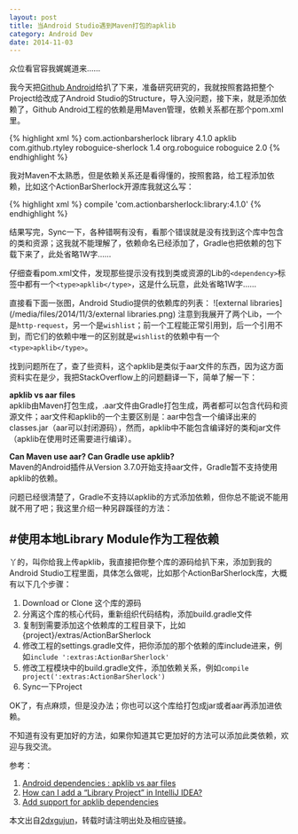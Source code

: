 ```yaml
---
layout: post
title: 当Android Studio遇到Maven打包的apklib
category: Android Dev
date: 2014-11-03
---
```


众位看官容我娓娓道来……

我今天把[Github Android](https://github.com/github/android)给扒了下来，准备研究研究的，我就按照套路把整个Project给改成了Android Studio的Structure，导入没问题，接下来，就是添加依赖了，Github Android工程的依赖是用Maven管理，依赖关系都在那个pom.xml里。

{% highlight xml %}
<dependencies>
    <dependency>
        <groupId>com.actionbarsherlock</groupId>
        <artifactId>library</artifactId>
        <version>4.1.0</version>
        <type>apklib</type>
    </dependency>
    <dependency>
        <groupId>com.github.rtyley</groupId>
        <artifactId>roboguice-sherlock</artifactId>
        <version>1.4</version>
    </dependency>
    <dependency>
        <groupId>org.roboguice</groupId>
        <artifactId>roboguice</artifactId>
        <version>2.0</version>
    </dependency>
<dependencies>
{% endhighlight %}

我对Maven不太熟悉，但是依赖关系还是看得懂的，按照套路，给工程添加依赖，比如这个ActionBarSherlock开源库我就这么写：

<!-- more -->

{% highlight xml %}
compile 'com.actionbarsherlock:library:4.1.0'
{% endhighlight %}

结果写完，Sync一下，各种错啊有没有，看那个错误就是没有找到这个库中包含的类和资源；这我就不能理解了，依赖命名已经添加了，Gradle也把依赖的包下载下来了，此处省略1W字……

仔细查看pom.xml文件，发现那些提示没有找到类或资源的Lib的`<dependency>`标签中都有一个`<type>apklib</type>`，这是什么玩意，此处省略1W字……

直接看下面一张图，Android Studio提供的依赖库的列表：
![external libraries](/media/files/2014/11/3/external libraries.png)
注意到我展开了两个Lib，一个是`http-request`，另一个是`wishlist`；前一个工程能正常引用到，后一个引用不到，而它们的依赖中唯一的区别就是`wishlist`的依赖中有一个`<type>apklib</type>`。

找到问题所在了，查了些资料，这个apklib是类似于aar文件的东西，因为这方面资料实在是少，我把StackOverflow上的问题翻译一下，简单了解一下：

**apklib vs aar files**<br/>
apklib由Maven打包生成，.aar文件由Gradle打包生成，两者都可以包含代码和资源文件；aar文件和apklib的一个主要区别是：aar中包含一个编译出来的classes.jar（aar可以封闭源码），然而，apklib中不能包含编译好的类和jar文件（apklib在使用时还需要进行编译）。

**Can Maven use aar? Can Gradle use apklib?**<br/>
Maven的Android插件从Version 3.7.0开始支持aar文件，Gradle暂不支持使用apklib的依赖。

问题已经很清楚了，Gradle不支持以apklib的方式添加依赖，但你总不能说不能用就不用了吧；我这里介绍一种另辟蹊径的方法：

#使用本地Library Module作为工程依赖
---
丫的，叫你给我上传apklib，我直接把你整个库的源码给扒下来，添加到我的Android Studio工程里面，具体怎么做呢，比如那个ActionBarSherlock库，大概有以下几个步骤：

1. Download or Clone 这个库的源码
2. 分离这个库的核心代码，重新组织代码结构，添加build.gradle文件
3. 复制到需要添加这个依赖库的工程目录下，比如{project}/extras/ActionBarSherlock
4. 修改工程的settings.gradle文件，把你添加的那个依赖的库include进来，例如`include ':extras:ActionBarSherlock'`
5. 修改工程模块中的build.gradle文件，添加依赖关系，例如`compile project(':extras:ActionBarSherlock')`
6. Sync一下Project

OK了，有点麻烦，但是没办法；你也可以这个库给打包成jar或者aar再添加进依赖。

不知道有没有更加好的方法，如果你知道其它更加好的方法可以添加此类依赖，欢迎与我交流。

参考：

1. [Android dependencies : apklib vs aar files](http://stackoverflow.com/questions/22657466/android-dependencies-apklib-vs-aar-files)
2. [How can I add a “Library Project” in IntelliJ IDEA?](http://stackoverflow.com/questions/8884662/how-can-i-add-a-library-project-in-intellij-idea)
3. [Add support for apklib dependencies](https://github.com/rgladwell/m2e-android/issues/8)

本文出自[2dxgujun](http://2dxgujun.com/)，转载时请注明出处及相应链接。